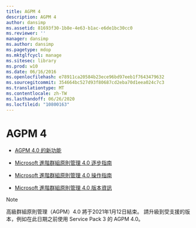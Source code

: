 ```yaml
---
title: AGPM 4
description: AGPM 4
author: dansimp
ms.assetid: 81693f30-1b8e-4e63-b1ac-e6de1bc30cc0
ms.reviewer: ''
manager: dansimp
ms.author: dansimp
ms.pagetype: mdop
ms.mktglfcycl: manage
ms.sitesec: library
ms.prod: w10
ms.date: 06/16/2016
ms.openlocfilehash: e78911ca20584b23ece96bd97eeb1f7643479632
ms.sourcegitcommit: 354664bc527d93f80687cd2eba70d1eea024c7c3
ms.translationtype: MT
ms.contentlocale: zh-TW
ms.lasthandoff: 06/26/2020
ms.locfileid: "10800163"
---
```

# AGPM 4


-   [AGPM 4.0 的新功能](whats-new-in-agpm-40.md)

-   [Microsoft 進階群組原則管理 4.0 逐步指南](step-by-step-guide-for-microsoft-advanced-group-policy-management-40.md)

-   [Microsoft 進階群組原則管理 4.0 操作指南](operations-guide-for-microsoft-advanced-group-policy-management-40.md)

-   [Microsoft 進階群組原則管理 4.0 版本資訊](release-notes-for-microsoft-advanced-group-policy-management-40.md)

> [!NOTE]
> 高級群組原則管理（AGPM）4.0 將于2021年1月12日結束。 請升級到受支援的版本，例如在此日期之前使用 Service Pack 3 的 AGPM 4.0。

 





